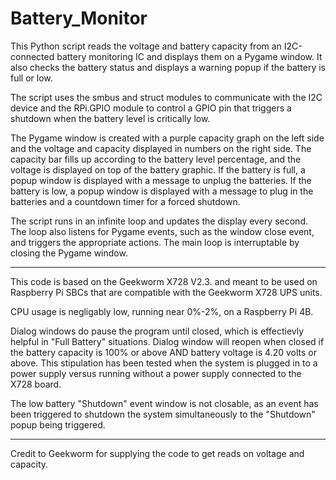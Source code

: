 # Battery_Monitor

This Python script reads the voltage and battery capacity from an I2C-connected battery monitoring IC and displays them on a Pygame window.
It also checks the battery status and displays a warning popup if the battery is full or low.

The script uses the smbus and struct modules to communicate with the I2C device
and the RPi.GPIO module to control a GPIO pin that triggers a shutdown when the battery level is critically low.

The Pygame window is created with a purple capacity graph on the left side and the voltage and capacity displayed in numbers on the right side.
The capacity bar fills up according to the battery level percentage, and the voltage is displayed on top of the battery graphic.
If the battery is full, a popup window is displayed with a message to unplug the batteries.
If the battery is low, a popup window is displayed with a message to plug in the batteries and a countdown timer for a forced shutdown.

The script runs in an infinite loop and updates the display every second. The loop also listens for Pygame events,
such as the window close event, and triggers the appropriate actions. The main loop is interruptable by closing the Pygame window.

----------------------------

This code is based on the Geekworm X728 V2.3.
and meant to be used on Raspberry Pi SBCs that are compatible with the Geekworm X728 UPS units.

CPU usage is negligably low, running near 0%-2%, on a Raspberry Pi 4B.

Dialog windows do pause the program until closed, which is effectievly helpful in "Full Battery" situations.
Dialog window will reopen when closed if the battery capacity is 100% or above AND battery voltage is 4.20 volts or above.
This stipulation has been tested when the system is plugged in to a power supply versus running without a power supply connected to the X728 board.

The low battery "Shutdown" event window is not closable,
as an event has been triggered to shutdown the system simultaneously to the "Shutdown" popup being triggered.


----------------------


Credit to Geekworm for supplying the code to get reads on voltage and capacity.
